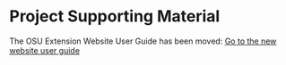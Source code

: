 # Project Supporting Material

The OSU Extension Website User Guide has been moved: [Go to the new website user guide](https://employee.extension.oregonstate.edu/navigator-docs/extension-website-user-guide)
